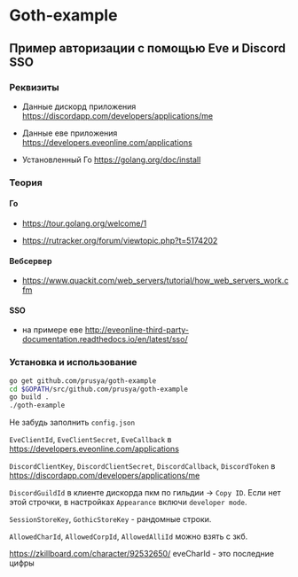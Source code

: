 # Goth-example

## Пример авторизации с помощью Eve и Discord SSO

### Реквизиты

* Данные дискорд приложения https://discordapp.com/developers/applications/me

* Данные еве приложения https://developers.eveonline.com/applications

* Установленный Го https://golang.org/doc/install

### Теория

#### Го

* https://tour.golang.org/welcome/1

* https://rutracker.org/forum/viewtopic.php?t=5174202

#### Вебсервер

* https://www.quackit.com/web_servers/tutorial/how_web_servers_work.cfm

#### SSO

* на примере еве http://eveonline-third-party-documentation.readthedocs.io/en/latest/sso/

### Установка и использование

```bash
go get github.com/prusya/goth-example
cd $GOPATH/src/github.com/prusya/goth-example
go build .
./goth-example
```

Не забудь заполнить `config.json`

`EveClientId`, `EveClientSecret`, `EveCallback` в https://developers.eveonline.com/applications

`DiscordClientKey`, `DiscordClientSecret`, `DiscordCallback`, `DiscordToken` в https://discordapp.com/developers/applications/me

`DiscordGuildId` в клиенте дискорда пкм по гильдии -> `Copy ID`. Если нет этой строчки, в настройках `Appearance` включи `developer mode`.

`SessionStoreKey`, `GothicStoreKey` - рандомные строки.

`AllowedCharId`, `AllowedCorpId`, `AllowedAlliId` можно взять с зкб.

https://zkillboard.com/character/92532650/ eveCharId - это последние цифры
